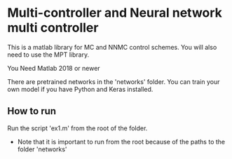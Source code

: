 # Multi-controller and Neural network multi controller

This is a matlab library for MC and NNMC control schemes.
You will also need to use the MPT library.

You Need Matlab 2018 or newer

There are pretrained networks in the 'networks' folder. 
You can train your own model if you have Python and Keras installed.

## How to run
Run the script 'ex1.m' from the root of the folder.

* Note that it is important to run from the root because of the paths to the folder 'networks'


